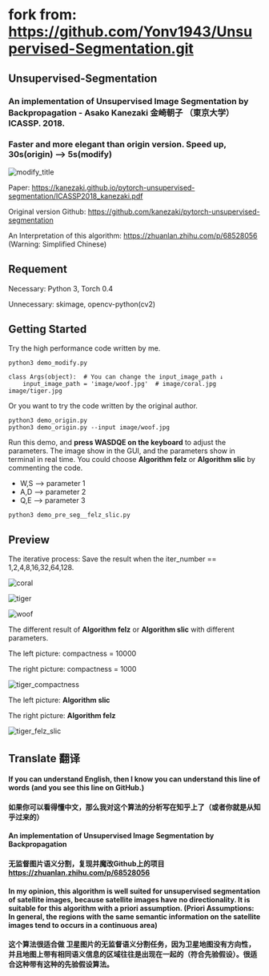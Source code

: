 # fork from: https://github.com/Yonv1943/Unsupervised-Segmentation.git

## Unsupervised-Segmentation
### An implementation of **Unsupervised Image Segmentation by Backpropagation  - Asako Kanezaki 金崎朝子** （東京大学）ICASSP. 2018. 
### **Faster and more elegant than origin version. Speed up, 30s(origin) --> 5s(modify)**

![](https://github.com/Yonv1943/Unsupervised-Segmentation/blob/master/readme_image/ICASSP2018_modify.png "modify_title")


Paper: https://kanezaki.github.io/pytorch-unsupervised-segmentation/ICASSP2018_kanezaki.pdf

Original version Github: https://github.com/kanezaki/pytorch-unsupervised-segmentation

An Interpretation of this algorithm: https://zhuanlan.zhihu.com/p/68528056 (Warning: Simplified Chinese)


## Requement

Necessary: Python 3, Torch 0.4

Unnecessary: skimage, opencv-python(cv2)




## Getting Started
Try the high performance code written by me.
```
python3 demo_modify.py

class Args(object):  # You can change the input_image_path ↓
    input_image_path = 'image/woof.jpg'  # image/coral.jpg image/tiger.jpg
```
  

Or you want to try the code written by the original author.
```
python3 demo_origin.py 
python3 demo_origin.py --input image/woof.jpg
```
  
Run this demo, and **press WASDQE on the keyboard** to adjust the parameters.
The image show in the GUI, and the parameters show in terminal in real time.
You could choose **Algorithm felz** or **Algorithm slic** by commenting the code.
* W,S --> parameter 1
* A,D --> parameter 2
* Q,E --> parameter 3
```
python3 demo_pre_seg__felz_slic.py
```

## Preview
The iterative process: Save the result when the iter_number == 1,2,4,8,16,32,64,128.

![](https://github.com/Yonv1943/Unsupervised-Segmentation/blob/master/readme_image/coral_128.gif "coral")

![](https://github.com/Yonv1943/Unsupervised-Segmentation/blob/master/readme_image/tiger_128.gif "tiger")

![](https://github.com/Yonv1943/Unsupervised-Segmentation/blob/master/readme_image/woof_128.gif "woof")
  


The different result of **Algorithm felz** or **Algorithm slic** with different parameters.

The left picture: compactness = 10000

The right picture: compactness = 1000

![](https://github.com/Yonv1943/Unsupervised-Segmentation/blob/master/readme_image/tiger_compactness.jpg "tiger_compactness")

The left picture: **Algorithm slic**

The right picture:  **Algorithm felz**

![](https://github.com/Yonv1943/Unsupervised-Segmentation/blob/master/readme_image/tiger_felz_slic.jpg "tiger_felz_slic")




## Translate 翻译

#### If you can understand English, then I know you can understand this line of words (and you see this line on GitHub.)
#### 如果你可以看得懂中文，那么我对这个算法的分析写在知乎上了（或者你就是从知乎过来的）
  
  
#### An implementation of **Unsupervised Image Segmentation by Backpropagation**
#### 无监督图片语义分割，复现并魔改Github上的项目 https://zhuanlan.zhihu.com/p/68528056


#### In my opinion, this algorithm is well suited for unsupervised segmentation of satellite images, because satellite images have no directionality. It is suitable for this algorithm with a priori assumption. (Priori Assumptions: In general, the regions with the same semantic information on the satellite images tend to occurs in a continuous area)
#### 这个算法很适合做 卫星图片的无监督语义分割任务，因为卫星地图没有方向性，并且地图上带有相同语义信息的区域往往是出现在一起的（符合先验假设）。很适合这种带有这种的先验假设算法。